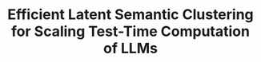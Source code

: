 ---
title: "Efficient Latent Semantic Clustering for Scaling Test-Time Computation of LLMs"
collection: publications
category: conferences
# excerpt: 'This paper is about a famous math equation, $$E=mc^2$$'
venue: 'EMNLP, 2025 Findings (long)'
paperurl: 'https://arxiv.org/pdf/2506.00344'
citation: 'Sungjae Lee, Hoyoung Kim, Jeongyeon Hwang, Eunhyeok Park, Jungseul Ok'
---